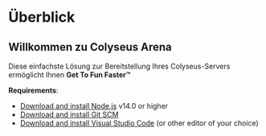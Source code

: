 # Überblick

## Willkommen zu Colyseus Arena
Diese einfachste Lösung zur Bereitstellung Ihres Colyseus-Servers ermöglicht Ihnen **Get To Fun Faster™**

**Requirements**:

- [Download and install Node.js](https://nodejs.org/) v14.0 or higher
- [Download and install Git SCM](https://git-scm.com/downloads)
- [Download and install Visual Studio Code](https://code.visualstudio.com/) (or other editor of your choice)
